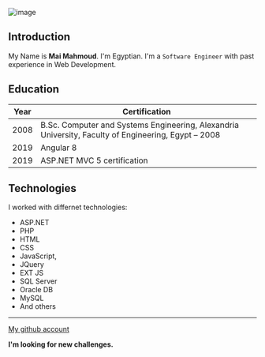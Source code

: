 ![image](https://user-images.githubusercontent.com/58188273/71814003-79c0a380-307b-11ea-9986-42fee9964501.png)

## Introduction ##

My Name is **Mai Mahmoud**. I'm Egyptian. 
I'm a `Software Engineer` with past experience in Web Development.


## Education ##

 Year| Certification
 --- | ---
 2008| B.Sc. Computer and Systems Engineering, Alexandria University, Faculty of Engineering, Egypt – 2008
 2019| Angular 8  
 2019| ASP.NET MVC 5 certification 


## Technologies ##

I worked with differnet technologies: 
* ASP.NET
* PHP
* HTML
* CSS 
* JavaScript, 
* JQuery
* EXT JS
* SQL Server
* Oracle DB
* MySQL
* And others

___________________________________________________________________

[My github account]( https://github.com/mai-mr-mahmoud)

**I'm looking for new challenges.** 
